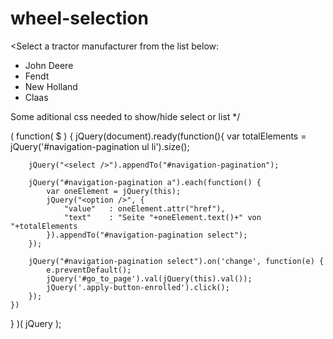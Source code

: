 # wheel-selection
<Select a tractor manufacturer from the list below:
<div id="navigation-pagination">
  <ul>
    <li>John Deere</li>
    <li>Fendt</li>
    <li>New Holland</li>
    <li>Claas</li>
  </ul>
</div>

Some aditional css needed to show/hide select or list
*/

( function( $ ) {
    jQuery(document).ready(function(){
        var totalElements = jQuery('#navigation-pagination ul li').size();

        jQuery("<select />").appendTo("#navigation-pagination");

        jQuery("#navigation-pagination a").each(function() {
            var oneElement = jQuery(this);
            jQuery("<option />", {
                "value"   : oneElement.attr("href"),
                "text"    : "Seite "+oneElement.text()+" von "+totalElements
            }).appendTo("#navigation-pagination select");
        });

        jQuery("#navigation-pagination select").on('change', function(e) {
            e.preventDefault();
            jQuery('#go_to_page').val(jQuery(this).val());
            jQuery('.apply-button-enrolled').click();
        });
    })
} )( jQuery );
